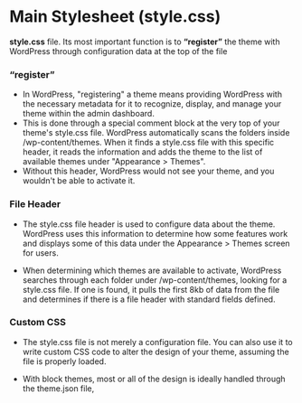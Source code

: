# Main Stylesheet (style.css)

**style.css** file. Its most important function is to **“register”** the theme with WordPress through configuration data at the top of the file

### “register”
 - In WordPress, "registering" a theme means providing WordPress with the necessary metadata for it to recognize, display, and  manage your theme within the admin dashboard.
- This is done through a special comment block at the very top of your theme's style.css file. WordPress automatically scans the folders inside /wp-content/themes. When it finds a style.css file with this specific header, it reads the information  and adds the theme to the list of available themes under "Appearance > Themes".
- Without this header, WordPress would not see your theme, and you wouldn't be able to activate it.

### File Header
- The style.css file header is used to configure data about the theme. WordPress uses this information to determine how some features work and displays some of this data under the Appearance > Themes screen for users.

- When determining which themes are available to activate, WordPress searches through each folder under /wp-content/themes, looking for a style.css file. If one is found, it pulls the first 8kb of data from the file and determines if there is a file header with standard fields defined.

### Custom CSS

- The style.css file is not merely a configuration file. You can also use it to write custom CSS code to alter the design of your theme, assuming the file is properly loaded.

- With block themes, most or all of the design is ideally handled through the theme.json file, 
